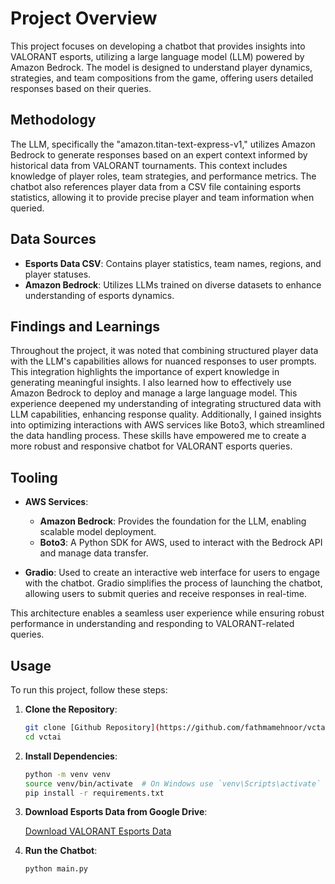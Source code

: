 # Project Overview

This project focuses on developing a chatbot that provides insights into VALORANT esports, utilizing a large language model (LLM) powered by Amazon Bedrock. The model is designed to understand player dynamics, strategies, and team compositions from the game, offering users detailed responses based on their queries.

## Methodology

The LLM, specifically the "amazon.titan-text-express-v1," utilizes Amazon Bedrock to generate responses based on an expert context informed by historical data from VALORANT tournaments. This context includes knowledge of player roles, team strategies, and performance metrics. The chatbot also references player data from a CSV file containing esports statistics, allowing it to provide precise player and team information when queried.

## Data Sources

- **Esports Data CSV**: Contains player statistics, team names, regions, and player statuses.
- **Amazon Bedrock**: Utilizes LLMs trained on diverse datasets to enhance understanding of esports dynamics.

## Findings and Learnings

Throughout the project, it was noted that combining structured player data with the LLM's capabilities allows for nuanced responses to user prompts. This integration highlights the importance of expert knowledge in generating meaningful insights. I also learned how to effectively use Amazon Bedrock to deploy and manage a large language model. This experience deepened my understanding of integrating structured data with LLM capabilities, enhancing response quality. Additionally, I gained insights into optimizing interactions with AWS services like Boto3, which streamlined the data handling process. These skills have empowered me to create a more robust and responsive chatbot for VALORANT esports queries.

## Tooling

- **AWS Services**:
  - **Amazon Bedrock**: Provides the foundation for the LLM, enabling scalable model deployment.
  - **Boto3**: A Python SDK for AWS, used to interact with the Bedrock API and manage data transfer.
  
- **Gradio**: Used to create an interactive web interface for users to engage with the chatbot. Gradio simplifies the process of launching the chatbot, allowing users to submit queries and receive responses in real-time.

This architecture enables a seamless user experience while ensuring robust performance in understanding and responding to VALORANT-related queries.

## Usage

To run this project, follow these steps:

1. **Clone the Repository**:
   ```bash
   git clone [Github Repository](https://github.com/fathmamehnoor/vctai)
   cd vctai
    ```
2. **Install Dependencies**:
    ```bash
    python -m venv venv
    source venv/bin/activate  # On Windows use `venv\Scripts\activate`
    pip install -r requirements.txt
    ```
3. **Download Esports Data from Google Drive**:

    [Download VALORANT Esports Data](https://drive.google.com/file/d/1Vxvnej6lL-8md8DLUFRX_d_VJTAI4m2v/view?usp=drive_link)

4. **Run the Chatbot**:

    ```bash
    python main.py
    ```
